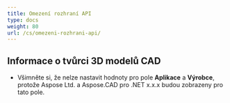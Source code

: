 ```yaml
---
title: Omezení rozhraní API
type: docs
weight: 80
url: /cs/omezeni-rozhrani-api/
---
```


## **Informace o tvůrci 3D modelů CAD**
- Všimněte si, že nelze nastavit hodnoty pro pole **Aplikace** a **Výrobce**, protože Aspose Ltd. a Aspose.CAD pro .NET x.x.x budou zobrazeny pro tato pole.
